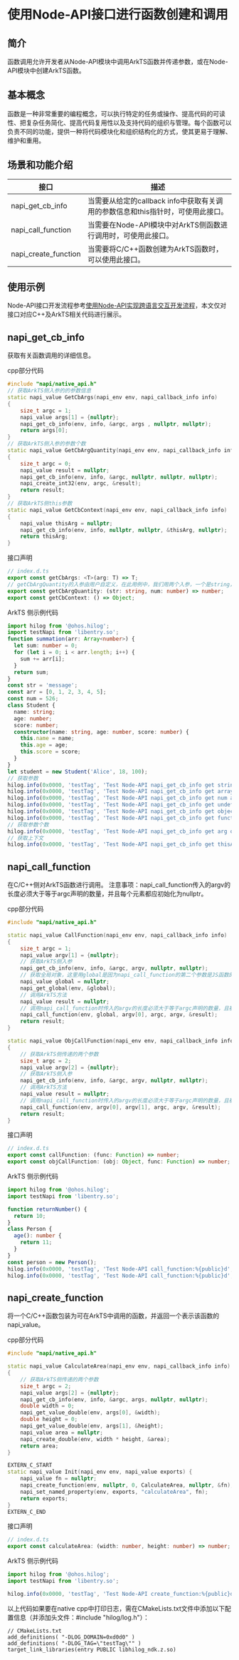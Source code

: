 # 使用Node-API接口进行函数创建和调用

## 简介

函数调用允许开发者从Node-API模块中调用ArkTS函数并传递参数，或在Node-API模块中创建ArkTS函数。

## 基本概念

函数是一种非常重要的编程概念，可以执行特定的任务或操作、提高代码的可读性、把复杂任务简化、提高代码复用性以及支持代码的组织与管理。每个函数可以负责不同的功能，提供一种将代码模块化和组织结构化的方式，使其更易于理解、维护和重用。

## 场景和功能介绍

| 接口 | 描述 |
| -------- | -------- |
| napi_get_cb_info | 当需要从给定的callback info中获取有关调用的参数信息和this指针时，可使用此接口。 |
| napi_call_function | 当需要在Node-API模块中对ArkTS侧函数进行调用时，可使用此接口。 |
| napi_create_function | 当需要将C/C++函数创建为ArkTS函数时，可以使用此接口。 |

## 使用示例

Node-API接口开发流程参考[使用Node-API实现跨语言交互开发流程](use-napi-process.md)，本文仅对接口对应C++及ArkTS相关代码进行展示。
## napi_get_cb_info

获取有关函数调用的详细信息。

cpp部分代码

```cpp
#include "napi/native_api.h"
// 获取ArkTS侧入参的的参数信息
static napi_value GetCbArgs(napi_env env, napi_callback_info info)
{
    size_t argc = 1;
    napi_value args[1] = {nullptr};
    napi_get_cb_info(env, info, &argc, args , nullptr, nullptr);
    return args[0];
}
// 获取ArkTS侧入参的参数个数
static napi_value GetCbArgQuantity(napi_env env, napi_callback_info info)
{
    size_t argc = 0;
    napi_value result = nullptr;
    napi_get_cb_info(env, info, &argc, nullptr, nullptr, nullptr);
    napi_create_int32(env, argc, &result);
    return result;
}
// 获取ArkTS侧this参数
static napi_value GetCbContext(napi_env env, napi_callback_info info)
{
    napi_value thisArg = nullptr;
    napi_get_cb_info(env, info, nullptr, nullptr, &thisArg, nullptr);
    return thisArg;
}
```

接口声明

```ts
// index.d.ts
export const getCbArgs: <T>(arg: T) => T;
// getCbArgQuantity的入参由用户自定义，在此用例中，我们用两个入参，一个是string，一个是number
export const getCbArgQuantity: (str: string, num: number) => number;
export const getCbContext: () => Object;
```

ArkTS 侧示例代码

```ts
import hilog from '@ohos.hilog';
import testNapi from 'libentry.so';
function summation(arr: Array<number>) {
  let sum: number = 0;
  for (let i = 0; i < arr.length; i++) {
    sum += arr[i];
  }
  return sum;
}
const str = 'message';
const arr = [0, 1, 2, 3, 4, 5];
const num = 526;
class Student {
  name: string;
  age: number;
  score: number;
  constructor(name: string, age: number, score: number) {
    this.name = name;
    this.age = age;
    this.score = score;
  }
}
let student = new Student('Alice', 18, 100);
// 获取参数
hilog.info(0x0000, 'testTag', 'Test Node-API napi_get_cb_info get string arg:%{public}s', testNapi.getCbArgs(str));
hilog.info(0x0000, 'testTag', 'Test Node-API napi_get_cb_info get array arg:%{public}s ', testNapi.getCbArgs(arr).toString());
hilog.info(0x0000, 'testTag', 'Test Node-API napi_get_cb_info get num arg:%{public}d ', testNapi.getCbArgs(num));
hilog.info(0x0000, 'testTag', 'Test Node-API napi_get_cb_info get undefined arg:%{public}s ', testNapi.getCbArgs(undefined));
hilog.info(0x0000, 'testTag', 'Test Node-API napi_get_cb_info get object arg:%{public}s ', JSON.stringify(testNapi.getCbArgs(student)));
hilog.info(0x0000, 'testTag', 'Test Node-API napi_get_cb_info get function arg:%{public}d ', testNapi.getCbArgs(summation(arr)));
// 获取参数个数
hilog.info(0x0000, 'testTag', 'Test Node-API napi_get_cb_info get arg quantity:%{public}d ', testNapi.getCbArgQuantity(str, num));
// 获取上下文
hilog.info(0x0000, 'testTag', 'Test Node-API napi_get_cb_info get thisArg:%{public}s ', testNapi.getCbContext().toString());
```

## napi_call_function

在C/C++侧对ArkTS函数进行调用。
注意事项：napi_call_function传入的argv的长度必须大于等于argc声明的数量，并且每个元素都应初始化为nullptr。

cpp部分代码

```cpp
#include "napi/native_api.h"

static napi_value CallFunction(napi_env env, napi_callback_info info)
{
    size_t argc = 1;
    napi_value argv[1] = {nullptr};
    // 获取ArkTS侧入参
    napi_get_cb_info(env, info, &argc, argv, nullptr, nullptr);
    // 获取全局对象，这里用global是因为napi_call_function的第二个参数是JS函数的this入参。
    napi_value global = nullptr;
    napi_get_global(env, &global);
    // 调用ArkTS方法
    napi_value result = nullptr;
    // 调用napi_call_function时传入的argv的长度必须大于等于argc声明的数量，且被初始化成nullptr
    napi_call_function(env, global, argv[0], argc, argv, &result);
    return result;
}

static napi_value ObjCallFunction(napi_env env, napi_callback_info info)
{
    // 获取ArkTS侧传递的两个参数
    size_t argc = 2;
    napi_value argv[2] = {nullptr};
    // 获取ArkTS侧入参
    napi_get_cb_info(env, info, &argc, argv, nullptr, nullptr);
    // 调用ArkTS方法
    napi_value result = nullptr;
    // 调用napi_call_function时传入的argv的长度必须大于等于argc声明的数量，且被初始化成nullptr
    napi_call_function(env, argv[0], argv[1], argc, argv, &result);
    return result;
}
```

接口声明

```ts
// index.d.ts
export const callFunction: (func: Function) => number;
export const objCallFunction: (obj: Object, func: Function) => number;
```

ArkTS 侧示例代码

```ts
import hilog from '@ohos.hilog';
import testNapi from 'libentry.so';

function returnNumber() {
  return 10;
}
class Person {
  age(): number {
    return 11;
  }
}
const person = new Person();
hilog.info(0x0000, 'testTag', 'Test Node-API call_function:%{public}d', testNapi.callFunction(returnNumber));
hilog.info(0x0000, 'testTag', 'Test Node-API call_function:%{public}d', testNapi.objCallFunction(person,person.age));
```

## napi_create_function

将一个C/C++函数包装为可在ArkTS中调用的函数，并返回一个表示该函数的napi_value。

cpp部分代码

```cpp
#include "napi/native_api.h"

static napi_value CalculateArea(napi_env env, napi_callback_info info)
{
    // 获取ArkTS侧传递的两个参数
    size_t argc = 2;
    napi_value args[2] = {nullptr};
    napi_get_cb_info(env, info, &argc, args, nullptr, nullptr);
    double width = 0;
    napi_get_value_double(env, args[0], &width);
    double height = 0;
    napi_get_value_double(env, args[1], &height);
    napi_value area = nullptr;
    napi_create_double(env, width * height, &area);
    return area;
}

EXTERN_C_START
static napi_value Init(napi_env env, napi_value exports) {
    napi_value fn = nullptr;
    napi_create_function(env, nullptr, 0, CalculateArea, nullptr, &fn);
    napi_set_named_property(env, exports, "calculateArea", fn);
    return exports;
}
EXTERN_C_END
```

接口声明

```ts
// index.d.ts
export const calculateArea: (width: number, height: number) => number;
```

ArkTS 侧示例代码

```ts
import hilog from '@ohos.hilog';
import testNapi from 'libentry.so';

hilog.info(0x0000, 'testTag', 'Test Node-API create_function:%{public}d ', testNapi.calculateArea(1.2, 4));
```

以上代码如果要在native cpp中打印日志，需在CMakeLists.txt文件中添加以下配置信息（并添加头文件：#include "hilog/log.h"）：

```text
// CMakeLists.txt
add_definitions( "-DLOG_DOMAIN=0xd0d0" )
add_definitions( "-DLOG_TAG=\"testTag\"" )
target_link_libraries(entry PUBLIC libhilog_ndk.z.so)
```
